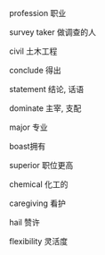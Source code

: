 profession 职业

survey taker 做调查的人

civil 土木工程

conclude 得出

statement 结论, 话语

dominate 主宰, 支配

major 专业

boast拥有

superior 职位更高

chemical 化工的

caregiving 看护

hail 赞许

flexibility 灵活度